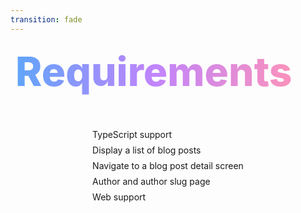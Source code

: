```yaml
---
transition: fade
---
```


<div
  v-motion
  :initial="{ x: -80 }"
  :enter="{ x: 0 }"
  :leave="{ x: 1000 }"
  style="font-size: 4rem; font-weight: 800; padding: 0.5rem; display: inline-block; line-height: 1.2;"
>
  <span style="background: linear-gradient(to right, rgb(96, 165, 250), rgb(192, 132, 252), rgb(251, 146, 188)); -webkit-background-clip: text; -webkit-text-fill-color: transparent; background-clip: text;">Requirements</span> 
</div>

<div style="margin-top: 2rem; display: flex; flex-direction: column; align-items: center; gap: 2rem;">
  <div style="display: flex; flex-direction: column; align-items: center;">
    <ul style="list-style-type: none; padding: 0;">
      <li style="margin-bottom: 0.5rem;" v-click>TypeScript support</li>
      <li style="margin-bottom: 0.5rem;" v-click>Display a list of blog posts</li>
      <li style="margin-bottom: 0.5rem;" v-click>Navigate to a blog post detail screen</li>
      <li style="margin-bottom: 0.5rem;" v-click>Author and author slug page</li>
      <li style="margin-bottom: 0.5rem;" v-click>Web support</li>
    </ul>
  </div>
</div>

<!--
Requirements. We need well typed navigation, a list of blog posts, a detail screen for each blog post, author and author slug page, and web support.
-->
